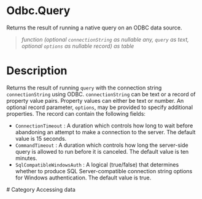 ﻿# Odbc.Query
Returns the result of running a native query on an ODBC data source.
> _function (optional <code>connectionString</code> as nullable any, <code>query</code> as text, optional <code>options</code> as nullable record) as table_
# Description 
Returns the result of running <code>query</code> with the connection string <code>connectionString</code> using ODBC. <code>connectionString</code> can be text or a record of property value pairs. Property values can either be text or number. An optional record parameter, <code>options</code>, may be provided to specify additional properties. The record can contain the following fields:
    <ul>
<li><code>ConnectionTimeout</code> : A duration which controls how long to wait before abandoning an attempt to make a connection to the server. The default value is 15 seconds.</li>
<li><code>CommandTimeout</code> : A duration which controls how long the server-side query is allowed to run before it is canceled. The default value is ten minutes.</li>
<li><code>SqlCompatibleWindowsAuth</code> : A logical (true/false) that determines whether to produce SQL Server-compatible connection string options for Windows authentication. The default value is true.</li>
</ul>
# Category 
Accessing data

